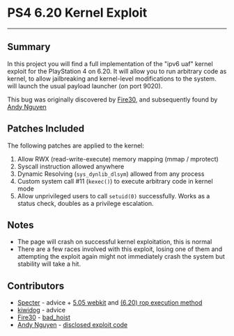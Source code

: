 # PS4 6.20 Kernel Exploit
---
## Summary
In this project you will find a full implementation of the "ipv6 uaf" kernel exploit for the PlayStation 4 on 6.20. It will allow you to run arbitrary code as kernel, to allow jailbreaking and kernel-level modifications to the system. will launch the usual payload launcher (on port 9020).

This bug was originally discovered by [Fire30](https://twitter.com/fire30), and subsequently found by [Andy Nguyen](https://twitter.com/theflow0/)

## Patches Included
The following patches are applied to the kernel:
1) Allow RWX (read-write-execute) memory mapping (mmap / mprotect)
2) Syscall instruction allowed anywhere
3) Dynamic Resolving (`sys_dynlib_dlsym`) allowed from any process
4) Custom system call #11 (`kexec()`) to execute arbitrary code in kernel mode
5) Allow unprivileged users to call `setuid(0)` successfully. Works as a status check, doubles as a privilege escalation.

## Notes
- The page will crash on successful kernel exploitation, this is normal
- There are a few races involved with this exploit, losing one of them and attempting the exploit again might not immediately crash the system but stability will take a hit.

## Contributors

- [Specter](https://twitter.com/SpecterDev) - advice + [5.05 webkit](https://github.com/Cryptogenic/PS4-5.05-Kernel-Exploit/blob/master/expl.js) and [(6.20) rop execution method](https://github.com/Cryptogenic/PS4-6.20-WebKit-Code-Execution-Exploit)
- [kiwidog](https://twitter.com/kd_tech_) - advice
- [Fire30](https://twitter.com/fire30) - [bad_hoist](https://github.com/Fire30/bad_hoist)
- [Andy Nguyen](https://twitter.com/theflow0/) - [disclosed exploit code](https://hackerone.com/reports/826026)